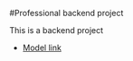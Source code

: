 #Professional backend project

This is a backend project

- [Model link](https://app.eraser.io/workspace/YtPqZ1VogxGy1jzIDkzj)
